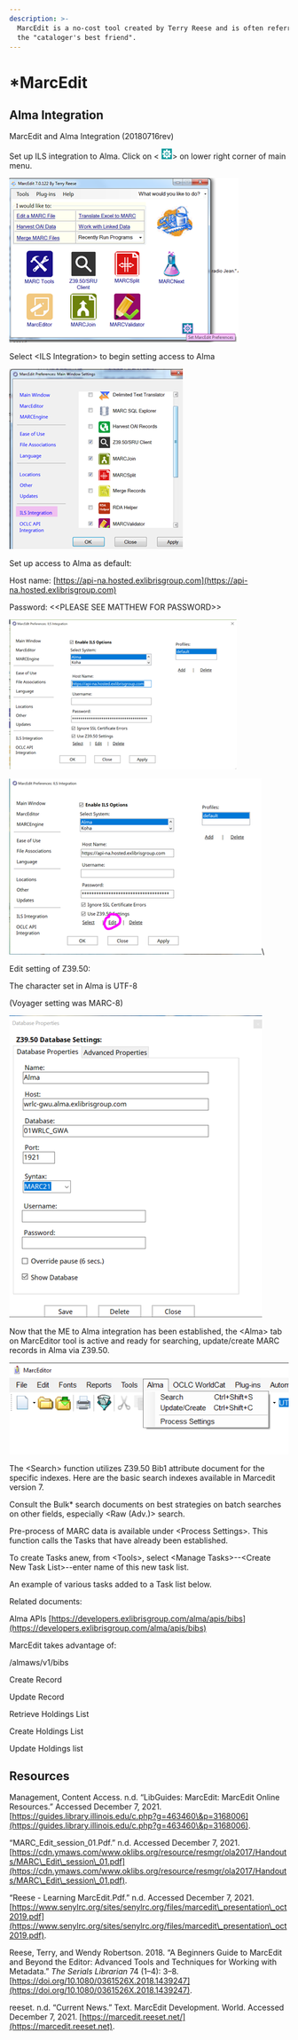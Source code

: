 ```yaml
---
description: >-
  MarcEdit is a no-cost tool created by Terry Reese and is often referred to as
  the "cataloger's best friend".
---
```


# \*MarcEdit

## Alma Integration

MarcEdit and Alma Integration (20180716rev)

Set up ILS integration to Alma. Click on < ![](<../../.gitbook/assets/image (1) (1).png>)> on lower right corner of main menu.

![](../../.gitbook/assets/image.png)

&#x20;

Select \<ILS Integration> to begin setting access to Alma

![](<../../.gitbook/assets/image (4) (1) (1).png>)

&#x20;

Set up access to Alma as default:

&#x20;

Host name: [https://api-na.hosted.exlibrisgroup.com](https://api-na.hosted.exlibrisgroup.com)

Password: <\<PLEASE SEE MATTHEW FOR PASSWORD>>

&#x20;![](<../../.gitbook/assets/image (5).png>)



&#x20;![](<../../.gitbook/assets/image (2) (1).png>)\


Edit setting of Z39.50:

The character set in Alma is UTF-8

&#x20;

(Voyager setting was MARC-8)

&#x20;![](<../../.gitbook/assets/image (8) (1).png>)

&#x20;

Now that the ME to Alma integration has been established, the \<Alma> tab on MarcEditor tool is active and ready for searching, update/create MARC records in Alma via Z39.50.

![The appropriate menu in MarcEdit.](../../.gitbook/assets/Untitled.png)



The \<Search> function utilizes Z39.50 Bib1 attribute document for the specific indexes. Here are the basic search indexes available in Marcedit version 7.



&#x20;

Consult the Bulk\* search documents on best strategies on batch searches on other fields, especially \<Raw (Adv.)> search.

&#x20;

Pre-process of MARC data is available under \<Process Settings>.  This function calls the Tasks that have already been established.



To create Tasks anew, from \<Tools>, select \<Manage Tasks>--\<Create New Task List>--enter name of this new task list.





An example of various tasks added to a Task list below.

&#x20;

Related documents:

Alma APIs [https://developers.exlibrisgroup.com/alma/apis/bibs](https://developers.exlibrisgroup.com/alma/apis/bibs)

MarcEdit takes advantage of:

&#x20;   /almaws/v1/bibs

&#x20;       Create Record

&#x20;       Update Record

&#x20;       Retrieve Holdings List

&#x20;       Create Holdings List

&#x20;       Update Holdings list

## Resources

Management, Content Access. n.d. “LibGuides: MarcEdit: MarcEdit Online Resources.” Accessed December 7, 2021. [https://guides.library.illinois.edu/c.php?g=463460\&p=3168006](https://guides.library.illinois.edu/c.php?g=463460\&p=3168006).

“MARC\_Edit\_session\_01.Pdf.” n.d. Accessed December 7, 2021. [https://cdn.ymaws.com/www.oklibs.org/resource/resmgr/ola2017/Handouts/MARC\_Edit\_session\_01.pdf](https://cdn.ymaws.com/www.oklibs.org/resource/resmgr/ola2017/Handouts/MARC\_Edit\_session\_01.pdf).

“Reese - Learning MarcEdit.Pdf.” n.d. Accessed December 7, 2021. [https://www.senylrc.org/sites/senylrc.org/files/marcedit\_presentation\_oct2019.pdf](https://www.senylrc.org/sites/senylrc.org/files/marcedit\_presentation\_oct2019.pdf).

Reese, Terry, and Wendy Robertson. 2018. “A Beginners Guide to MarcEdit and Beyond the Editor: Advanced Tools and Techniques for Working with Metadata.” _The Serials Librarian_ 74 (1–4): 3–8. [https://doi.org/10.1080/0361526X.2018.1439247](https://doi.org/10.1080/0361526X.2018.1439247).

reeset. n.d. “Current News.” Text. MarcEdit Development. World. Accessed December 7, 2021. [https://marcedit.reeset.net/](https://marcedit.reeset.net).
